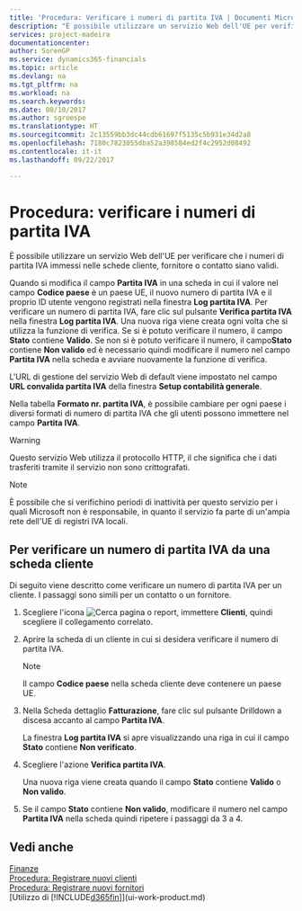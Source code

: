 ```yaml
---
title: 'Procedura: Verificare i numeri di partita IVA | Documenti Microsoft'
description: "È possibile utilizzare un servizio Web dell'UE per verificare che i numeri di partita IVA immessi nelle schede cliente, fornitore o contatto siano validi."
services: project-madeira
documentationcenter: 
author: SorenGP
ms.service: dynamics365-financials
ms.topic: article
ms.devlang: na
ms.tgt_pltfrm: na
ms.workload: na
ms.search.keywords: 
ms.date: 08/10/2017
ms.author: sgroespe
ms.translationtype: HT
ms.sourcegitcommit: 2c13559bb3dc44cdb61697f5135c5b931e34d2a8
ms.openlocfilehash: 7180c7823055dba52a398584ed2f4c2952d08492
ms.contentlocale: it-it
ms.lasthandoff: 09/22/2017

---
```

# <a name="how-to-verify-vat-registration-numbers"></a>Procedura: verificare i numeri di partita IVA
È possibile utilizzare un servizio Web dell'UE per verificare che i numeri di partita IVA immessi nelle schede cliente, fornitore o contatto siano validi.  

 Quando si modifica il campo **Partita IVA** in una scheda in cui il valore nel campo **Codice paese** è un paese UE, il nuovo numero di partita IVA e il proprio ID utente vengono registrati nella finestra **Log partita IVA**. Per verificare un numero di partita IVA, fare clic sul pulsante **Verifica partita IVA** nella finestra **Log partita IVA**. Una nuova riga viene creata ogni volta che si utilizza la funzione di verifica. Se si è potuto verificare il numero, il campo  **Stato** contiene **Valido**. Se non si è potuto verificare il numero, il campo**Stato** contiene **Non valido** ed è necessario quindi modificare il numero nel campo **Partita IVA** nella scheda e avviare nuovamente la funzione di verifica.  

 L'URL di gestione del servizio Web di default viene impostato nel campo **URL convalida partita IVA** della finestra **Setup contabilità generale**.  

 Nella tabella **Formato nr. partita IVA**, è possibile cambiare per ogni paese i diversi formati di numero di partita IVA che gli utenti possono immettere nel campo **Partita IVA**.  

> [!WARNING]  
>  Questo servizio Web utilizza il protocollo HTTP, il che significa che i dati trasferiti tramite il servizio non sono crittografati.  

> [!NOTE]  
>  È possibile che si verifichino periodi di inattività per questo servizio per i quali Microsoft non è responsabile, in quanto il servizio fa parte di un'ampia rete dell'UE di registri IVA locali.  

## <a name="to-verify-a-vat-registration-number-from-a-customer-card"></a>Per verificare un numero di partita IVA da una scheda cliente  
Di seguito viene descritto come verificare un numero di partita IVA per un cliente. I passaggi sono simili per un contatto o un fornitore.   
1.  Scegliere l'icona ![Cerca pagina o report](media/ui-search/search_small.png "icona Cerca pagina o report"), immettere **Clienti**, quindi scegliere il collegamento correlato.  

2.  Aprire la scheda di un cliente in cui si desidera verificare il numero di partita IVA.  

    > [!NOTE]  
    >  Il campo **Codice paese** nella scheda cliente deve contenere un paese UE.  
3.  Nella Scheda dettaglio **Fatturazione**, fare clic sul pulsante Drilldown a discesa accanto al campo **Partita IVA**.  

    La finestra **Log partita IVA** si apre visualizzando una riga in cui il campo **Stato** contiene **Non verificato**.  
4.  Scegliere l'azione **Verifica partita IVA**.  

     Una nuova riga viene creata quando il campo **Stato** contiene **Valido** o **Non valido**.  
5.  Se il campo **Stato** contiene **Non valido**, modificare il numero nel campo **Partita IVA** nella scheda quindi ripetere i passaggi da 3 a 4.  

## <a name="see-also"></a>Vedi anche  
[Finanze](finance.md)  
[Procedura: Registrare nuovi clienti](sales-how-register-new-customers.md)  
[Procedura: Registrare nuovi fornitori](purchasing-how-register-new-vendors.md)  
[Utilizzo di [!INCLUDE[d365fin](includes/d365fin_md.md)]](ui-work-product.md)

